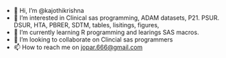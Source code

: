 - 👋 Hi, I’m @kajothikrishna
- 👀 I’m interested in Clinical sas programming, ADAM datasets, P21. PSUR. DSUR, HTA, PBRER, SDTM, tables, lisitings, figures, 
- 🌱 I’m currently learning R programming and learings SAS macros. 
- 💞️ I’m looking to collaborate on Clincial sas programmers
- 📫 How to reach me on jopar.666@gmail.com

<!---
kajothikrishna/kajothikrishna is a ✨ special ✨ repository because its `README.md` (this file) appears on your GitHub profile.
You can click the Preview link to take a look at your changes.
--->
